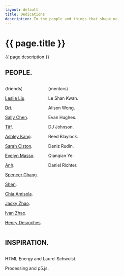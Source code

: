 ```yaml
---
layout: default
title: Dedications
description: To the people and things that shape me.
---
```


<div class="intro">
  <h1>{{ page.title }}</h1>
  <div>
    <p>{{ page.description }}</p>
  </div>
</div>
<main>
  <div class="section">
    <div class="section--header">
      <h2>PEOPLE.</h2>
    </div>
    <div class="section--body columns">
      <div class="subsection">
        <p>(friends)</p>
        <p><a href="https://liuleslie.github.io/">Leslie Liu</a>.</p>
        <p><a href="https://hellodri.itch.io/">Dri</a>.</p>
        <p><a href="https://salpalc.art/">Sally Chen</a>.</p>
        <p><a href="https://www.instagram.com/anotherbrowsertab/">Tiff</a>.</p>
        <p><a href="https://ashleykang.dev/">Ashley Kang</a>.</p>
        <p><a href="https://sarahciston.github.io/">Sarah Ciston</a>.</p>
        <p><a href="https://outofambit.format.com/">Evelyn Masso</a>.</p>
        <p><a href="https://anhvn.com/">Anh</a>.</p>
        <p><a href="https://www.spencerchang.me">Spencer Chang</a>.</p>
        <p><a href="https://shen.land/">Shen</a>.</p>
        <p><a href="https://ifyouknewmewouldyoulove.me/">Chia Amisola</a>.</p>
        <p><a href="https://jzhao.xyz/">Jacky Zhao</a>.</p>
        <p><a href="https://ivanzhao.me/">Ivan Zhao</a>.</p>
        <p><a href="https://henry.codes/">Henry Desroches</a>.</p>
      </div>
      <div class="subsection">
        <p>(mentors)</p>
        <p>Le Shan Kwan.</p>
        <p>Alison Wong.</p>
        <p>Evan Hughes.</p>
        <p>DJ Johnson.</p>
        <p>Reed Blaylock.</p>
        <p>Deniz Rudin.</p>
        <p>Qianqian Ye.</p>
        <p>Daniel Richter.</p>
      </div>
    </div>
  </div>
  <div class="section">
    <div class="section--header">
      <h2>INSPIRATION.</h2>
    </div>
    <div class="section--body columns">
      <div class="subsection">
        <p>HTML Energy and Laurel Schwulst.</p>
        <p>Processing and p5.js.</p>
      </div>
    </div>
  </div>
</main>